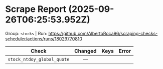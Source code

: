 # Scrape Report (2025-09-26T06:25:53.952Z)

Group: `stocks`  |  Run: https://github.com/AlbertoRoca96/scraping-checks-scheduler/actions/runs/18029770810

| Check | Changed | Keys | Error |
|---|:---:|:--|:--|
| `stock_ntdoy_global_quote` | — |  |  |
